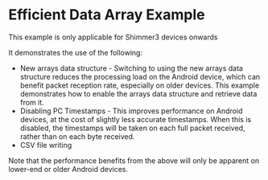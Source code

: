 # Efficient Data Array Example

This example is only applicable for Shimmer3 devices onwards

It demonstrates the use of the following:

- New arrays data structure - Switching to using the new arrays data structure reduces the processing load on the
  Android device, which can benefit packet reception rate, especially on older devices.
  This example demonstrates how to enable the arrays data structure and retrieve data from it.
- Disabling PC Timestamps - This improves performance on Android devices, at the cost of slightly less accurate
  timestamps.
  When this is disabled, the timestamps will be taken on each full packet received, rather than on each byte received.
- CSV file writing

Note that the performance benefits from the above will only be apparent on lower-end or older Android devices.
